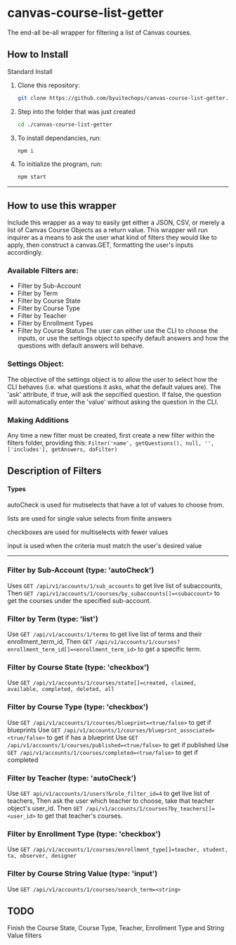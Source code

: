 # canvas-course-list-getter
The end-all be-all wrapper for filtering a list of Canvas courses.

## How to Install

Standard Install

1. Clone this repository:
    ```bash
    git clone https://github.com/byuitechops/canvas-course-list-getter.git
    ```
2. Step into the folder that was just created 
    ```bash
    cd ./canvas-course-list-getter
    ```
3. To install dependancies, run:
    ```bash
    npm i
    ```

4. To initialize the program, run:
    ```bash
    npm start
    ``` 
---
## How to use this wrapper
Include this wrapper as a way to easily get either a JSON, CSV, or merely a list of Canvas Course Objects as a return value. This wrapper will run inquirer as a means to ask the user what kind of filters they would like to apply, then construct a canvas.GET, formatting the user's inputs accordingly.

### Available Filters are:
* Filter by Sub-Account
* Filter by Term
* Filter by Course State
* Filter by Course Type
* Filter by Teacher
* Filter by Enrollment Types
* Filter by Course Status
The user can either use the CLI to choose the inputs, or use the settings object to specify default answers and how the questions with default answers will behave.

### Settings Object: 
The objective of the settings object is to allow the user to select how the CLI behaves (i.e. what questions it asks, what the default values are). The 'ask' attribute, if true, will ask the sepcified question. If false, the question will automatically enter the 'value' without asking the question in the CLI.

### Making Additions
Any time a new filter must be created, first create a new filter within the filters folder, providing this:
`Filter('name', getQuestions(), null, '', ['includes'], getAnswers, doFilter)`


## Description of Filters

#### Types
autoCheck is used for mutiselects that have a lot of values to choose from.

lists are used for single value selects from finite answers

checkboxes are used for multiselects with fewer values

input is used when the criteria must match the user's desired value

---

### Filter by Sub-Account (type: 'autoCheck')
Uses ```GET /api/v1/accounts/1/sub_accounts``` to get live list of subaccounts,
Then ```GET /api/v1/accounts/1/courses/by_subaccounts[]=<subaccount>``` to get the courses under the specified sub-account. 

### Filter by Term (type: 'list')
Use ```GET /api/v1/accounts/1/terms``` to get live list of terms and their enrollment_term_id,
Then ```GET /api/v1/accounts/1/courses?enrollment_term_id[]=<enrollment_term_id>``` to get a specific term.

### Filter by Course State (type: 'checkbox')
Use ```GET /api/v1/accounts/1/courses/state[]=created, claimed, available, completed, deleted, all```

### Filter by Course Type (type: 'checkbox')
Use ```GET /api/v1/accounts/1/courses/blueprint=<true/false>``` to get if blueprints
Use ```GET /api/v1/accounts/1/courses/blueprint_associated=<true/false>``` to get if has a blueprint
Use ```GET /api/v1/accounts/1/courses/published=<true/false>``` to get if published
Use ```GET /api/v1/accounts/1/courses/completed=<true/false>``` to get if completed

### Filter by Teacher (type: 'autoCheck')
Use ```GET api/v1/accounts/1/users?&role_filter_id=4``` to get live list of teachers,
Then ask the user which teacher to choose, take that teacher object's user_id.
Then ```GET /api/v1/accounts/1/courses?by_teachers[]=<user_id>``` to get that teacher's courses.

### Filter by Enrollment Type (type: 'checkbox')
Use ```GET /api/v1/accounts/1/courses/enrollment_type[]=teacher, student, ta, observer, designer```

### Filter by Course String Value (type: 'input')
Use  ```GET /api/v1/accounts/1/courses/search_term=<string>```

## TODO
Finish the Course State, Course Type, Teacher, Enrollment Type and String Value filters
